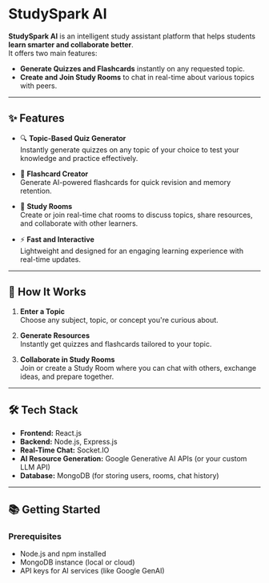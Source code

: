 # StudySpark AI

**StudySpark AI** is an intelligent study assistant platform that helps students **learn smarter and collaborate better**.  
It offers two main features:
- **Generate Quizzes and Flashcards** instantly on any requested topic.
- **Create and Join Study Rooms** to chat in real-time about various topics with peers.

---

## ✨ Features

- 🔍 **Topic-Based Quiz Generator**  
  Instantly generate quizzes on any topic of your choice to test your knowledge and practice effectively.

- 🧠 **Flashcard Creator**  
  Generate AI-powered flashcards for quick revision and memory retention.

- 💬 **Study Rooms**  
  Create or join real-time chat rooms to discuss topics, share resources, and collaborate with other learners.

- ⚡ **Fast and Interactive**  
  Lightweight and designed for an engaging learning experience with real-time updates.

---

## 🚀 How It Works

1. **Enter a Topic**  
   Choose any subject, topic, or concept you're curious about.

2. **Generate Resources**  
   Instantly get quizzes and flashcards tailored to your topic.

3. **Collaborate in Study Rooms**  
   Join or create a Study Room where you can chat with others, exchange ideas, and prepare together.

---

## 🛠️ Tech Stack

- **Frontend:** React.js
- **Backend:** Node.js, Express.js
- **Real-Time Chat:** Socket.IO
- **AI Resource Generation:** Google Generative AI APIs (or your custom LLM API)
- **Database:** MongoDB (for storing users, rooms, chat history)

---

## 📚 Getting Started

### Prerequisites
- Node.js and npm installed
- MongoDB instance (local or cloud)
- API keys for AI services (like Google GenAI)


